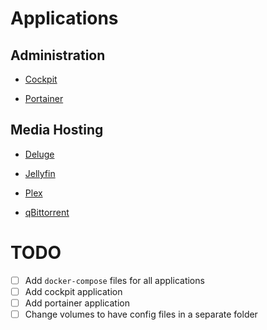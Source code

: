 <!-- markdownlint-disable MD025 -->

# Applications

## Administration

- [Cockpit](/cockpit/README.md)

- [Portainer](/portainer/README.md)

## Media Hosting

- [Deluge](/deluge/README.md)

- [Jellyfin](/jellyfin/README.md)

- [Plex](/plex/README.md)

- [qBittorrent](/qbittorrent/README.md)

# TODO

- [ ] Add `docker-compose` files for all applications
- [ ] Add cockpit application
- [ ] Add portainer application
- [ ] Change volumes to have config files in a separate folder
